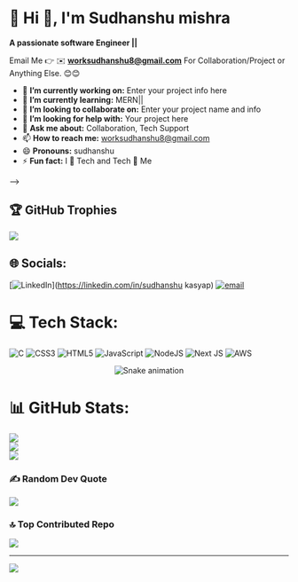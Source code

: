 # 💫 Hi 👋, I'm Sudhanshu mishra
**A passionate software Engineer ||**

Email Me 👉 ✉️ **worksudhanshu8@gmail.com** For Collaboration/Project or Anything Else. 😊😊

- 🔭 **I’m currently working on:** Enter your project info here
- 🌱 **I’m currently learning:** MERN||
- 👯 **I’m looking to collaborate on:** Enter your project name and info
- 🤔 **I’m looking for help with:** Your project here
- 💬 **Ask me about:** Collaboration, Tech Support
- 📫 **How to reach me:** worksudhanshu8@gmail.com
- 😄 **Pronouns:** sudhanshu
- ⚡ **Fun fact:** I 💞 Tech and Tech 💞 Me

-->

## 🏆 GitHub Trophies
![](https://github-profile-trophy.vercel.app/?username=alamimran613&theme=radical&no-frame=false&no-bg=false&margin-w=4)

## 🌐 Socials:
[![LinkedIn](https://img.shields.io/badge/LinkedIn-%230077B5.svg?logo=linkedin&logoColor=white)](https://linkedin.com/in/sudhanshu kasyap) [![email](https://img.shields.io/badge/Email-D14836?logo=gmail&logoColor=white)](mailto:worksudhanshu8@gmail.com) 

# 💻 Tech Stack:
![C](https://img.shields.io/badge/c-%2300599C.svg?style=for-the-badge&logo=c&logoColor=white) ![CSS3](https://img.shields.io/badge/css3-%231572B6.svg?style=for-the-badge&logo=css3&logoColor=white) ![HTML5](https://img.shields.io/badge/html5-%23E34F26.svg?style=for-the-badge&logo=html5&logoColor=white) ![JavaScript](https://img.shields.io/badge/javascript-%23323330.svg?style=for-the-badge&logo=javascript&logoColor=%23F7DF1E) ![NodeJS](https://img.shields.io/badge/node.js-6DA55F?style=for-the-badge&logo=node.js&logoColor=white) ![Next JS](https://img.shields.io/badge/Next-black?style=for-the-badge&logo=next.js&logoColor=white) ![AWS](https://img.shields.io/badge/AWS-%23FF9900.svg?style=for-the-badge&logo=amazon-aws&logoColor=white)
<!-- Snake Game Repo View -->

<div align="center">
  <img src="https://profile-readme-generator.com/assets/snake.svg" alt="Snake animation" />
</div>

# 📊 GitHub Stats:
![](https://github-readme-stats.vercel.app/api?username=45sudhanshu&theme=dark&hide_border=false&include_all_commits=true&count_private=false)<br/>
![](https://nirzak-streak-stats.vercel.app/?user=45sudhanshu&theme=dark&hide_border=false)<br/>
![](https://github-readme-stats.vercel.app/api/top-langs/?username=45sudhanshu&theme=dark&hide_border=false&include_all_commits=true&count_private=false&layout=compact)

### ✍️ Random Dev Quote
![](https://quotes-github-readme.vercel.app/api?type=horizontal&theme=radical)

### 🔝 Top Contributed Repo
![](https://github-contributor-stats.vercel.app/api?username=45sudhanshu&limit=5&theme=dark&combine_all_yearly_contributions=true)

---
[![](https://visitcount.itsvg.in/api?id=45sudhanshu&icon=0&color=0)](https://visitcount.itsvg.in)

<!-- Proudly created with GPRM ( https://gprm.itsvg.in ) -->
